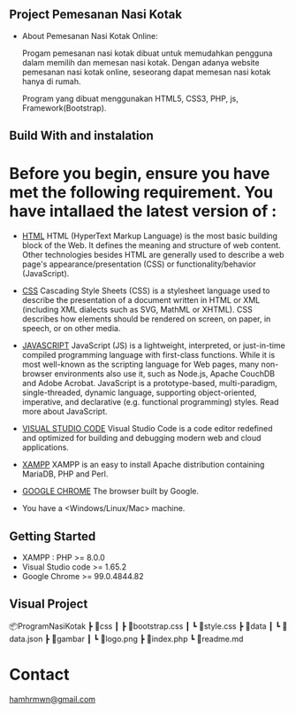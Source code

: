 ## Project Pemesanan Nasi Kotak ##
* About Pemesanan Nasi Kotak Online: 

    Progam pemesanan nasi kotak dibuat untuk memudahkan pengguna dalam memilih dan memesan nasi kotak. Dengan adanya website pemesanan nasi kotak online, seseorang dapat memesan nasi kotak hanya di rumah.

    Program yang dibuat menggunakan HTML5, CSS3, PHP, js, Framework(Bootstrap).
## Build With and instalation 
# Before you begin, ensure you have met the following requirement. You have intallaed the latest version of : 

* [HTML](https://www.w3schools.com/html/)
HTML (HyperText Markup Language) is the most basic building block of the Web. It defines the meaning and structure of web content. Other technologies besides HTML are generally used to describe a web page's appearance/presentation (CSS) or functionality/behavior (JavaScript).

* [CSS](https://www.w3schools.com/css/) 
Cascading Style Sheets (CSS) is a stylesheet language used to describe the presentation of a document written in HTML or XML (including XML dialects such as SVG, MathML or XHTML). CSS describes how elements should be rendered on screen, on paper, in speech, or on other media.

* [JAVASCRIPT](https://www.w3schools.com/js/)
JavaScript (JS) is a lightweight, interpreted, or just-in-time compiled programming language with first-class functions. While it is most well-known as the scripting language for Web pages, many non-browser environments also use it, such as Node.js, Apache CouchDB and Adobe Acrobat. JavaScript is a prototype-based, multi-paradigm, single-threaded, dynamic language, supporting object-oriented, imperative, and declarative (e.g. functional programming) styles. Read more about JavaScript.

* [VISUAL STUDIO CODE](https://code.visualstudio.com/)
Visual Studio Code is a code editor redefined and optimized for building and debugging modern web and cloud applications.

* [XAMPP](https://www.apachefriends.org/index.html)
XAMPP is an easy to install Apache distribution containing MariaDB, PHP and Perl.

* [GOOGLE CHROME](https://www.google.com/intl/id_id/chrome/)
The browser built by Google.

* You have a <Windows/Linux/Mac> machine. 

## Getting Started

* XAMPP : PHP >= 8.0.0
* Visual Studio code >= 1.65.2
* Google Chrome >= 99.0.4844.82

## Visual Project 
📦ProgramNasiKotak
 ┣ 📂css
 ┃ ┣ 📜bootstrap.css
 ┃ ┗ 📜style.css
 ┣ 📂data
 ┃ ┗ 📜data.json
 ┣ 📂gambar
 ┃ ┗ 📜logo.png
 ┣ 📜index.php
 ┗ 📜readme.md

# Contact
hamhrmwn@gmail.com 


